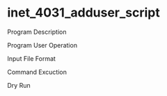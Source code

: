 # inet_4031_adduser_script

Program Description 

Program User Operation

Input File Format

Command Excuction

Dry Run
